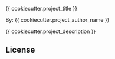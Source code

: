 {{ cookiecutter.project_title }}

By: {{ cookiecutter.project_author_name }}

{{ cookiecutter.project_description }}

## License